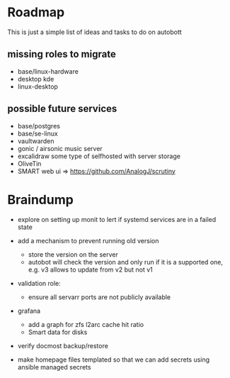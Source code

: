 # Roadmap

This is just a simple list of ideas and tasks to do on autobott

## missing roles to migrate
* base/linux-hardware 
* desktop kde
* linux-desktop

## possible future services

* base/postgres
* base/se-linux
* vaultwarden
* gonic / airsonic music server
* excalidraw some type of selfhosted with server storage
* OliveTin
* SMART web ui => https://github.com/AnalogJ/scrutiny

# Braindump

* explore on setting up monit to lert if systemd services are in a failed state
* add a mechanism to prevent running old version
    * store the version on the server
    * autobot will check the version and only run if it is a supported one, e.g. v3 allows to update from v2 but not v1

* validation role:
    * ensure all servarr ports are not publicly available
* grafana
    * add a graph for zfs l2arc cache hit ratio
    * Smart data for disks

* verify docmost backup/restore
* make homepage files templated so that we can add secrets using ansible managed secrets

